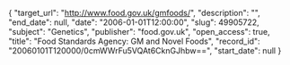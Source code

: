 {
  "target_url": "http://www.food.gov.uk/gmfoods/", 
  "description": "", 
  "end_date": null, 
  "date": "2006-01-01T12:00:00", 
  "slug": 49905722, 
  "subject": "Genetics", 
  "publisher": "food.gov.uk", 
  "open_access": true, 
  "title": "Food Standards Agency: GM and Novel Foods", 
  "record_id": "20060101T120000/0cmWWrFu5VQAt6CknGJhbw==", 
  "start_date": null
}

